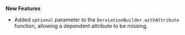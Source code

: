 **New Features**

* Added `optional` parameter to the `DerviationBuilder.withAttribute` function, allowing a dependent attribute to be missing.